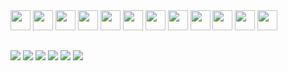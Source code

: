 <div style="display: inline_block">
<img height="32" width="32" src="https://unpkg.com/simple-icons@v9/icons/javascript/white" />
<img height="32" width="32" src="https://unpkg.com/simple-icons@v9/icons/typescript.svg" />
<img height="32" width="32" src="https://unpkg.com/simple-icons@v9/icons/python.svg" />
<img height="32" width="32" src="https://unpkg.com/simple-icons@v9/icons/react.svg" />
<img height="32" width="32" src="https://unpkg.com/simple-icons@v9/icons/html5.svg" />
<img height="32" width="32" src="https://unpkg.com/simple-icons@v9/icons/postgresql.svg" />
<img height="32" width="32" src="https://unpkg.com/simple-icons@v9/icons/mongodb.svg" />
<img height="32" width="32" src="https://unpkg.com/simple-icons@v9/icons/php.svg" />
<img height="32" width="32" src="https://unpkg.com/simple-icons@v9/icons/linux.svg" />
<img height="32" width="32" src="https://unpkg.com/simple-icons@v9/icons/kalilinux.svg" />
<img height="32" width="32" src="https://unpkg.com/simple-icons@v9/icons/cisco.svg" />

<img height="32" width="32" src="https://cdn.simpleicons.org/javascript/808080" />
</div>


  
  ##
 
<div> 
  <a href="https://www.youtube.com/channel/UC_-uuuZbY0AAt9CViNzvc-Q" target="_blank"><img src="https://img.shields.io/badge/YouTube-FF0000?style=for-the-badge&logo=youtube&logoColor=white" target="_blank"></a>
  <a href="https://instagram.com/rafaballerini" target="_blank"><img src="https://img.shields.io/badge/-Instagram-%23E4405F?style=for-the-badge&logo=instagram&logoColor=white" target="_blank"></a>
 	<a href="https://www.twitch.tv/rafaballerinii" target="_blank"><img src="https://img.shields.io/badge/Twitch-9146FF?style=for-the-badge&logo=twitch&logoColor=white" target="_blank"></a>
 <a href="https://discord.gg/wagxzStdcR" target="_blank"><img src="https://img.shields.io/badge/Discord-7289DA?style=for-the-badge&logo=discord&logoColor=white" target="_blank"></a> 
  <a href = "mailto:contatorafaballerini@gmail.com"><img src="https://img.shields.io/badge/-Gmail-%23333?style=for-the-badge&logo=gmail&logoColor=white" target="_blank"></a>
  <a href="https://www.linkedin.com/in/rafaella-ballerini-45875016a" target="_blank"><img src="https://img.shields.io/badge/-LinkedIn-%230077B5?style=for-the-badge&logo=linkedin&logoColor=white" target="_blank"></a> 
  
</div>

